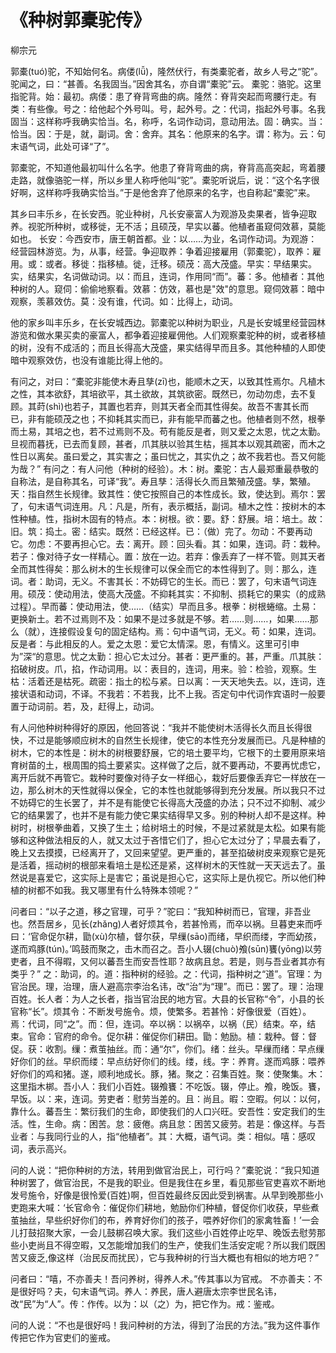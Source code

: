<link href="../../css/style.css" rel="stylesheet" type="text/css" />

# 《种树郭橐驼传》

<span class="r">柳宗元

<div class="p">

郭橐(tuó)驼，不知始何名。病偻(lǚ)，隆然伏行，有类橐驼者，故乡人号之“驼”。驼闻之，曰：“甚善。名我固当。”因舍其名，亦自谓“橐驼”云。
<span class="comment">
橐驼：骆驼。这里指驼背。始：最初。病偻：患了脊背弯曲的病。隆然：脊背突起而弯腰行走。有类：有些像。号之：给他起个外号叫。号，起外号。之：代词，指起外号事。名我固当：这样称呼我确实恰当。名，称呼，名词作动词，意动用法。固：确实。当：恰当。因：于是，就，副词。舍：舍弃。其名：他原来的名字。谓：称为。云：句末语气词，此处可译“了”。
</span>

<div class="translation">

郭橐驼，不知道他最初叫什么名字。他患了脊背弯曲的病，脊背高高突起，弯着腰走路，就像骆驼一样，所以乡里人称呼他叫“驼”。橐驼听说后，说：“这个名字很好啊，这样称呼我确实恰当。”于是他舍弃了他原来的名字，也自称起“橐驼”来。

</div>

其乡曰丰乐乡，在长安西。驼业种树，凡长安豪富人为观游及卖果者，皆争迎取养。视驼所种树，或移徙，无不活；且硕茂，早实以蕃。他植者虽窥伺效慕，莫能如也。
<span class="comment">
长安：今西安市，唐王朝首都。业：以……为业，名词作动词。为观游：经营园林游览。为，从事，经营。争迎取养：争着迎接雇用（郭橐驼），取养：雇用。或：或者。移徙：指移植。徙，迁移。硕茂：高大茂盛。早实：早结果实。实，结果实，名词做动词。以：而且，连词，作用同“而”。蕃：多。他植者：其他种树的人。窥伺：偷偷地察看。效慕：仿效，慕也是"效"的意思。窥伺效慕：暗中观察，羡慕效仿。莫：没有谁，代词。如：比得上，动词。
</span>

<div class="translation">

他的家乡叫丰乐乡，在长安城西边。郭橐驼以种树为职业，凡是长安城里经营园林游览和做水果买卖的豪富人，都争着迎接雇佣他。人们观察橐驼种的树，或者移植的树，没有不成活的；而且长得高大茂盛，果实结得早而且多。其他种植的人即使暗中观察效仿，也没有谁能比得上他的。

</div>

有问之，对曰：“橐驼非能使木寿且孳(zī)也，能顺木之天，以致其性焉尔。凡植木之性，其本欲舒，其培欲平，其土欲故，其筑欲密。既然已，勿动勿虑，去不复顾。其莳(shì)也若子，其置也若弃，则其天者全而其性得矣。故吾不害其长而已，非有能硕茂之也；不抑耗其实而已，非有能早而蕃之也。他植者则不然，根拳而土易，其培之也，若不过焉则不及。苟有能反是者，则又爱之太恩，忧之太勤。旦视而暮抚，已去而复顾，甚者，爪其肤以验其生枯，摇其本以观其疏密，而木之性日以离矣。虽曰爱之，其实害之；虽曰忧之，其实仇之；故不我若也。吾又何能为哉？”
<span class="comment">
有问之：有人问他（种树的经验）。木：树。橐驼：古人最郑重最恭敬的自称法，是自称其名，可译“我”。寿且孳：活得长久而且繁殖茂盛。孳，繁殖。天：指自然生长规律。致其性：使它按照自己的本性成长。致，使达到。焉尔：罢了，句末语气词连用。凡：凡是，所有，表示概括，副词。植木之性：按树木的本性种植。性，指树木固有的特点。本：树根。欲：要。舒：舒展。培：培土。故：旧。筑：捣土。密：结实。既然：已经这样。已：（做）完了。勿动：不要再动它。勿虑：不要再担心它。去：离开。顾：回头看。其：如果，连词。莳：栽种。若子：像对待子女一样精心。置：放在一边。若弃：像丢弃了一样不管。则其天者全而其性得矣：那么树木的生长规律可以保全而它的本性得到了。则：那么，连词。者：助词，无义。不害其长：不妨碍它的生长。而已：罢了，句末语气词连用。硕茂：使动用法，使高大茂盛。不抑耗其实：不抑制、损耗它的果实（的成熟过程）。早而蕃：使动用法，使……（结实）早而且多。根拳：树根蜷缩。土易：更换新土。若不过焉则不及：如果不是过多就是不够。若……则……，如果……那么（就），连接假设复句的固定结构。焉：句中语气词，无义。苟：如果，连词。反是者：与此相反的人。爱之太恩：爱它太情深。恩，有情义。这里可引申为”深“的意思。忧之太勤：担心它太过分。甚者：更严重的。甚，严重。爪其肤：掐破树皮。爪，掐，作动词用。以：表目的，连词，用来。验：检验，观察。生枯：活着还是枯死。疏密：指土的松与紧。日以离：一天天地失去。以，连词，连接状语和动词，不译。不我若：不若我，比不上我。否定句中代词作宾语时一般要置于动词前。若，及，赶得上，动词。
</span>

<div class="translation">

有人问他种树种得好的原因，他回答说：“我并不能使树木活得长久而且长得很快，不过是能够顺应树木的自然生长规律，使它的本性充分发展而已。凡是种植的树木，它的本性是：树木的树根要舒展，它的培土要平均，它根下的土要用原来培育树苗的土，根周围的捣土要紧实。这样做了之后，就不要再动，不要再忧虑它，离开后就不再管它。栽种时要像对待子女一样细心，栽好后要像丢弃它一样放在一边，那么树木的天性就得以保全，它的本性也就能够得到充分发展。所以我只不过不妨碍它的生长罢了，并不是有能使它长得高大茂盛的办法；只不过不抑制、减少它的结果罢了，也并不是有能力使它果实结得早又多。别的种树人却不是这样。种树时，树根拳曲着，又换了生土；给树培土的时候，不是过紧就是太松。如果有能够和这种做法相反的人，就又太过于吝惜它们了，担心它太过分了；早晨去看了，晚上又去摸摸，已经离开了，又回来望望。更严重的，甚至掐破树皮来观察它是死是活着，摇动树的根部来看培土是松还是紧，这样树木的天性就一天天远去了。虽然说是喜爱它，这实际上是害它；虽说是担心它，这实际上是仇视它。所以他们种植的树都不如我。我又哪里有什么特殊本领呢？”

</div>

问者曰：“以子之道，移之官理，可乎？”驼曰：“我知种树而已，官理，非吾业也。然吾居乡，见长(zhǎng)人者好烦其令，若甚怜焉，而卒以祸。旦暮吏来而呼曰：‘官命促尔耕，勖(xù)尔植，督尔获，早缫(sāo)而绪，早织而缕，字而幼孩，遂而鸡豚(tún)。’鸣鼓而聚之，击木而召之。吾小人辍(chuò)飧(sūn)饔(yōng)以劳吏者，且不得暇，又何以蕃吾生而安吾性耶？故病且怠。若是，则与吾业者其亦有类乎？”
<span class="comment">
之：助词，的。道：指种树的经验。之：代词，指种树之“道”。官理：为官治民。理，治理，唐人避高宗李治名讳，改“治”为“理”。而已：罢了。理：治理百姓。长人者：为人之长者，指当官治民的地方官。大县的长官称“令”，小县的长官称“长”。烦其令：不断发号施令。烦，使繁多。若甚怜：好像很爱（百姓）。焉：代词，同“之”。而：但，连词。卒以祸：以祸卒，以祸（民）结束。卒，结束。官命：官府的命令。促尔耕：催促你们耕田。勖：勉励。植：栽种。督：督促。获：收割。缫：煮茧抽丝。而：通“尔”，你们。绪：丝头。早缫而绪：早点缫好你们的丝。早织而缕：早点纺好你们的线。缕，线。字：养育。遂而鸡豚：喂养好你们的鸡和猪。遂，顺利地成长。豚，猪。聚之：召集百姓。聚：使聚集。木：这里指木梆。吾小人：我们小百姓。辍飧饔：不吃饭。辍，停止。飧，晚饭。饔，早饭。以：来，连词。劳吏者：慰劳当差的。且：尚且。暇：空暇。何以：以何，靠什么。蕃吾生：繁衍我们的生命，即使我们的人口兴旺。安吾性：安定我们的生活。性，生命。病：困苦。怠：疲倦。病且怠：困苦又疲劳。若是：像这样。与吾业者：与我同行业的人，指“他植者”。其：大概，语气词。类：相似。嘻：感叹词，表示高兴。
</span>

<div class="translation">

问的人说：“把你种树的方法，转用到做官治民上，可行吗？”橐驼说：“我只知道种树罢了，做官治民，不是我的职业。但是我住在乡里，看见那些官吏喜欢不断地发号施令，好像是很怜爱(百姓)啊，但百姓最终反因此受到祸害。从早到晚那些小吏跑来大喊：‘长官命令：催促你们耕地，勉励你们种植，督促你们收获，早些煮茧抽丝，早些织好你们的布，养育好你们的孩子，喂养好你们的家禽牲畜！’一会儿打鼓招聚大家，一会儿鼓梆召唤大家。我们这些小百姓停止吃早、晚饭去慰劳那些小吏尚且不得空暇，又怎能增加我们的生产，使我们生活安定呢？所以我们既困苦又疲乏,像这样（治民反而扰民），它与我种树的行当大概也有相似的地方吧？”

</div>

问者曰：“嘻，不亦善夫！吾问养树，得养人术。”传其事以为官戒。
<span class="comment">
不亦善夫：不是很好吗？夫，句末语气词。养人：养民，唐人避唐太宗李世民名讳，改“民”为“人”。传：作传。以为：以（之）为，把它作为。戒：鉴戒。
</span>

<div class="translation">

问的人说：“不也是很好吗！我问种树的方法，得到了治民的方法。”我为这件事作传把它作为官吏们的鉴戒。

</div>
